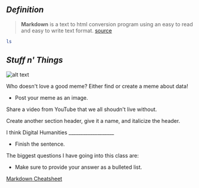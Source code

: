## *Definition* 
> **Markdown** is a text to html conversion program using an easy to read and easy to write text format. 
[source](https://daringfireball.net/projects/markdown/)


```sh
ls
```

## *Stuff n' Things*
![alt text](https://images.duckduckgo.com/iu/?u=http%3A%2F%2Fcdn0.dailydot.com%2Fcache%2F85%2F7e%2F857ea649bb656eb429631a20b549c347.jpg&f=1)

Who doesn't love a good meme? Either find or create a meme about data!
* Post your meme as an image.

Share a video from YouTube that we all shoudn't live without. 

Create another section header, give it a name, and italicize the header.

I think Digital Humanities ___________________
* Finish the sentence. 

The biggest questions I have going into this class are:
  * Make sure to provide your answer as a bulleted list.
  
 
  
  
[Markdown Cheatsheet](https://github.com/adam-p/markdown-here/wiki/Markdown-Cheatsheet)   
